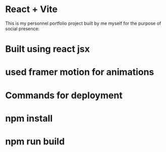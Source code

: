 # React + Vite

This is my personnel portfolio project built by me myself for the purpose of social presence:

# Built using react jsx
# used framer motion for animations
# Commands for deployment
# npm install
# npm run build

